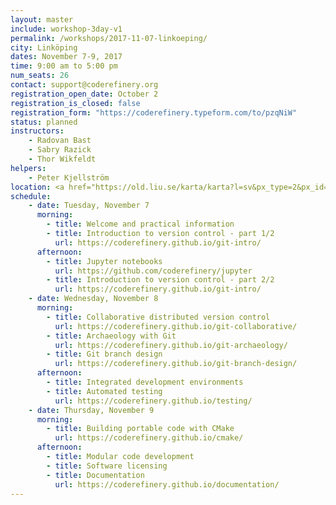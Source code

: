 ```yaml
---
layout: master
include: workshop-3day-v1
permalink: /workshops/2017-11-07-linkoeping/
city: Linköping
dates: November 7-9, 2017
time: 9:00 am to 5:00 pm
num_seats: 26
contact: support@coderefinery.org
registration_open_date: October 2
registration_is_closed: false
registration_form: "https://coderefinery.typeform.com/to/pzqNiW"
status: planned
instructors:
    - Radovan Bast
    - Sabry Razick
    - Thor Wikfeldt
helpers:
    - Peter Kjellström
location: <a href="https://old.liu.se/karta/karta?l=sv&px_type=2&px_id=184" target="_blank">Room G37, House G Galaxen, Campus Valla</a>
schedule:
    - date: Tuesday, November 7
      morning:
        - title: Welcome and practical information
        - title: Introduction to version control - part 1/2
          url: https://coderefinery.github.io/git-intro/
      afternoon:
        - title: Jupyter notebooks
          url: https://github.com/coderefinery/jupyter
        - title: Introduction to version control - part 2/2
          url: https://coderefinery.github.io/git-intro/
    - date: Wednesday, November 8
      morning:
        - title: Collaborative distributed version control
          url: https://coderefinery.github.io/git-collaborative/
        - title: Archaeology with Git
          url: https://coderefinery.github.io/git-archaeology/
        - title: Git branch design
          url: https://coderefinery.github.io/git-branch-design/
      afternoon:
        - title: Integrated development environments
        - title: Automated testing
          url: https://coderefinery.github.io/testing/
    - date: Thursday, November 9
      morning:
        - title: Building portable code with CMake
          url: https://coderefinery.github.io/cmake/
      afternoon:
        - title: Modular code development
        - title: Software licensing
        - title: Documentation
          url: https://coderefinery.github.io/documentation/
---
```

